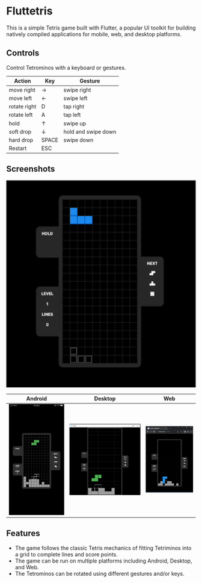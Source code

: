 
# Fluttetris

This is a simple Tetris game built with Flutter, a popular UI toolkit for building natively compiled applications for mobile, web, and desktop platforms.

## Controls

Control Tetrominos with a keyboard or gestures.

| Action                  | Key   | Gesture                 |
|-------------------------|-------|-------------------------|
| move right              |   →   | swipe right             |
| move left               |   ←   | swipe left              |
| rotate right            |   D   | tap right               |
| rotate left             |   A   | tap left                |
| hold                    |   ↑   | swipe up                |
| soft drop               |   ↓   | hold and swipe down     |
| hard drop               | SPACE | swipe down              |
| Restart                 |  ESC  |                         |

## Screenshots

<img src = "assets/tetris.gif" height = 550 />

| Android | Desktop | Web |
|---------|---------|-----|
| ![Android](/assets/android.png?raw=true) | ![Desktop](/assets/desktop.png?raw=true) | ![Web](/assets/web.png?raw=true) |

## Features

- The game follows the classic Tetris mechanics of fitting Tetriminos into a grid to complete lines and score points.
- The game can be run on multiple platforms including Android, Desktop, and Web.
- The Tetrominos can be rotated using different gestures and/or keys.
